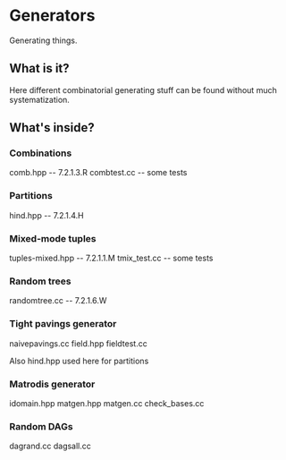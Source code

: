# Generators

Generating things.

## What is it?

Here different combinatorial generating stuff can be found without much systematization.

## What's inside?

### Combinations

comb.hpp -- 7.2.1.3.R
combtest.cc -- some tests

### Partitions

hind.hpp -- 7.2.1.4.H

### Mixed-mode tuples

tuples-mixed.hpp -- 7.2.1.1.M
tmix_test.cc -- some tests

### Random trees

randomtree.cc -- 7.2.1.6.W

### Tight pavings generator

naivepavings.cc
field.hpp
fieldtest.cc

Also hind.hpp used here for partitions

### Matrodis generator

idomain.hpp
matgen.hpp
matgen.cc
check_bases.cc

### Random DAGs

dagrand.cc
dagsall.cc